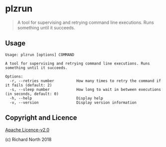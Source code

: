 # plzrun

> A tool for supervising and retrying command line executions. Runs something until it succeeds.

## Usage

```
Usage: plzrun [options] COMMAND

A tool for supervising and retrying command line executions. Runs something until it succeeds.

Options:
  -r, --retries number          How many times to retry the command if it fails (default: 2)
  -s, --sleep number            How long to wait in between executions (in seconds, default: 0)
  -h, --help                    Display help
  -v, --version                 Display version information
```

## Copyright and Licence

[Apache Licence-v2.0](https://www.apache.org/licenses/LICENSE-2.0)

(c) Richard North 2018